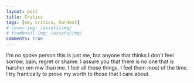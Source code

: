 ```yaml
---
layout: post
title: Critics
tags: [me, critics, hardest]
# cover-img: /assets/img/
# thumbnail-img: /assets/img/
comments: true
---
```

I'm no spoke person this is just me, but anyone that thinks I don't feel sorrow, pain, regret or shame. I assure you that there is no one that is harsher om mw than me. I feel all those things, I feel them most of the time. I try frantically to prove my worth to those that I care about.

